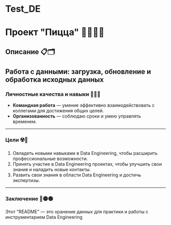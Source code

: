 # Test_DE


# Проект "Пицца" 🥗🌮🌯🥘

## Описание 📋🗂️

Работа с данными: загрузка, обновление и обработка исходных данных
---

### Личностные качества и навыки 📕📒📗

- **Командная работа** — умение эффективно взаимодействовать с коллегами для достижения общих целей.
- **Организованность** — соблюдаю сроки и умею управлять временем.

---

### Цели ☢️📜

1. Овладеть новыми навыками в Data Engineering, чтобы расширить профессиональные возможности.
2. Принять участие в Data Engineering проектах, чтобы улучшить свои знания и наладить новые контакты.
3. Развить свои знания в области Data Engineering и достичь экспертизы.

---

### Заключение 🔴🟡🟢

Этот "README" — это хранение данных для практики и работы с инструментарием Data Engineering


